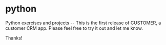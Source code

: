 # python
Python exercises and projects --
This is the first release of CUSTOMER, a customer CRM app.  Please feel free to try it out and let me know.

Thanks!
